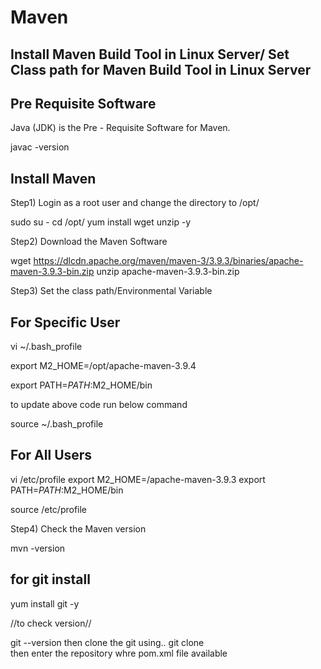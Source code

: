 # Maven
Install Maven Build Tool in Linux Server/ Set Class path for Maven Build Tool in Linux Server
-------------------------------------------------------------------------------------------------------------------------

Pre Requisite Software
-----------------------------
Java (JDK) is the Pre - Requisite Software for Maven.

javac -version

Install Maven
------------------
Step1) Login as a root user and change the directory to /opt/

sudo su -
cd /opt/
yum install wget unzip -y

Step2) Download the Maven Software

wget https://dlcdn.apache.org/maven/maven-3/3.9.3/binaries/apache-maven-3.9.3-bin.zip
unzip apache-maven-3.9.3-bin.zip


Step3) Set the class path/Environmental Variable

For Specific User
----------------------
vi ~/.bash_profile

export M2_HOME=/opt/apache-maven-3.9.4

export PATH=$PATH:$M2_HOME/bin

to update above code run below command

source ~/.bash_profile

For All Users
---------------------- 
vi /etc/profile
export M2_HOME=/apache-maven-3.9.3
export PATH=$PATH:$M2_HOME/bin

source /etc/profile

Step4) Check the Maven version

mvn -version

for git install
-------------------------
yum install git -y

   //to check version//
   
git --version
   then clone the git using..
git clone <repository url>  
   then enter the repository whre pom.xml file available

